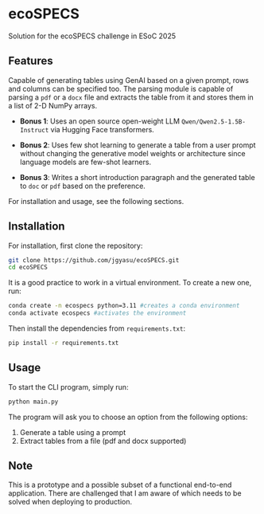 # ecoSPECS
Solution for the ecoSPECS challenge in ESoC 2025

## Features

Capable of generating tables using GenAI based on a given prompt, rows and columns can be specified too. The parsing module is capable of parsing a `pdf` or a `docx` file and extracts the table from it and stores them in a list of 2-D NumPy arrays.

- **Bonus 1**: Uses an open source open-weight LLM `Qwen/Qwen2.5-1.5B-Instruct` via Hugging Face transformers.

- **Bonus 2**: Uses few shot learning to generate a table from a user prompt without changing the generative model weights or architecture since language models are few-shot learners.


- **Bonus 3**: Writes a short introduction paragraph and the generated table to `doc` or `pdf` based on the preference.

For installation and usage, see the following sections.

## Installation

For installation, first clone the repository:
```bash
git clone https://github.com/jgyasu/ecoSPECS.git
cd ecoSPECS
```

It is a good practice to work in a virtual environment. To create a new one, run:
```bash
conda create -n ecospecs python=3.11 #creates a conda environment
conda activate ecospecs #activates the environment
```
Then install the dependencies from `requirements.txt`:
```bash
pip install -r requirements.txt
```

## Usage

To start the CLI program, simply run:
```bash
python main.py
```

The program will ask you to choose an option from the following options:

1. Generate a table using a prompt
2. Extract tables from a file (pdf and docx supported)

## Note

This is a prototype and a possible subset of a functional end-to-end application. There are challenged that I am aware of which needs to be solved when deploying to production.
